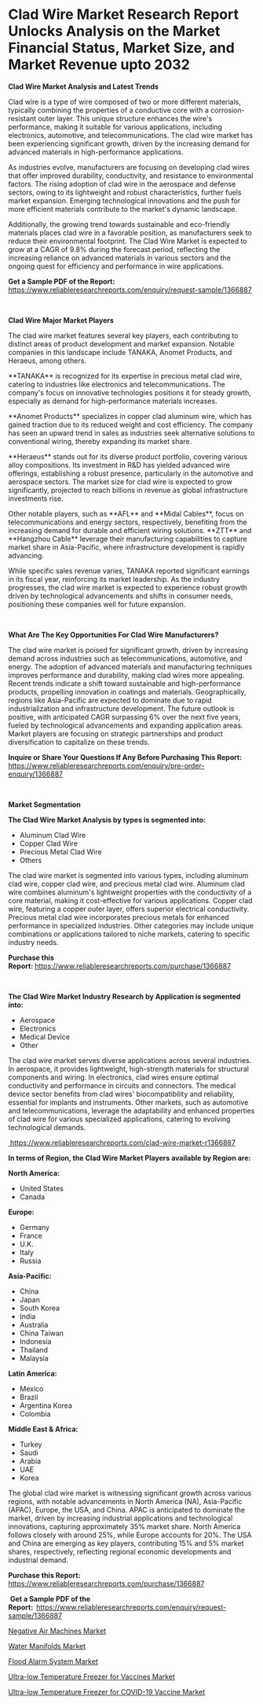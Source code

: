<p><h1>Clad Wire Market Research Report Unlocks Analysis on the Market Financial Status, Market Size, and Market Revenue upto 2032</h1></p><p><strong>Clad Wire Market Analysis and Latest Trends</strong></p>
<p><p>Clad wire is a type of wire composed of two or more different materials, typically combining the properties of a conductive core with a corrosion-resistant outer layer. This unique structure enhances the wire's performance, making it suitable for various applications, including electronics, automotive, and telecommunications. The clad wire market has been experiencing significant growth, driven by the increasing demand for advanced materials in high-performance applications.</p><p>As industries evolve, manufacturers are focusing on developing clad wires that offer improved durability, conductivity, and resistance to environmental factors. The rising adoption of clad wire in the aerospace and defense sectors, owing to its lightweight and robust characteristics, further fuels market expansion. Emerging technological innovations and the push for more efficient materials contribute to the market's dynamic landscape.</p><p>Additionally, the growing trend towards sustainable and eco-friendly materials places clad wire in a favorable position, as manufacturers seek to reduce their environmental footprint. The Clad Wire Market is expected to grow at a CAGR of 9.8% during the forecast period, reflecting the increasing reliance on advanced materials in various sectors and the ongoing quest for efficiency and performance in wire applications.</p></p>
<p><strong>Get a Sample PDF of the Report:&nbsp;</strong> <a href="https://www.reliableresearchreports.com/enquiry/request-sample/1366887?utm_campaign=2286&utm_medium=2&utm_source=Github&utm_content=ia&utm_term=22032025&utm_id=clad-wire">https://www.reliableresearchreports.com/enquiry/request-sample/1366887</a></p>
<p>&nbsp;</p>
<p><strong>Clad Wire Major Market Players</strong></p>
<p><p>The clad wire market features several key players, each contributing to distinct areas of product development and market expansion. Notable companies in this landscape include TANAKA, Anomet Products, and Heraeus, among others.</p><p>**TANAKA** is recognized for its expertise in precious metal clad wire, catering to industries like electronics and telecommunications. The company's focus on innovative technologies positions it for steady growth, especially as demand for high-performance materials increases.</p><p>**Anomet Products** specializes in copper clad aluminum wire, which has gained traction due to its reduced weight and cost efficiency. The company has seen an upward trend in sales as industries seek alternative solutions to conventional wiring, thereby expanding its market share.</p><p>**Heraeus** stands out for its diverse product portfolio, covering various alloy compositions. Its investment in R&D has yielded advanced wire offerings, establishing a robust presence, particularly in the automotive and aerospace sectors. The market size for clad wire is expected to grow significantly, projected to reach billions in revenue as global infrastructure investments rise.</p><p>Other notable players, such as **AFL** and **Midal Cables**, focus on telecommunications and energy sectors, respectively, benefiting from the increasing demand for durable and efficient wiring solutions. **ZTT** and **Hangzhou Cable** leverage their manufacturing capabilities to capture market share in Asia-Pacific, where infrastructure development is rapidly advancing.</p><p>While specific sales revenue varies, TANAKA reported significant earnings in its fiscal year, reinforcing its market leadership. As the industry progresses, the clad wire market is expected to experience robust growth driven by technological advancements and shifts in consumer needs, positioning these companies well for future expansion.</p></p>
<p>&nbsp;</p>
<p><strong>What Are The Key Opportunities For Clad Wire Manufacturers?</strong></p>
<p><p>The clad wire market is poised for significant growth, driven by increasing demand across industries such as telecommunications, automotive, and energy. The adoption of advanced materials and manufacturing techniques improves performance and durability, making clad wires more appealing. Recent trends indicate a shift toward sustainable and high-performance products, propelling innovation in coatings and materials. Geographically, regions like Asia-Pacific are expected to dominate due to rapid industrialization and infrastructure development. The future outlook is positive, with anticipated CAGR surpassing 6% over the next five years, fueled by technological advancements and expanding application areas. Market players are focusing on strategic partnerships and product diversification to capitalize on these trends.</p></p>
<p><strong>Inquire or Share Your Questions If Any Before Purchasing This Report:</strong> <a href="https://www.reliableresearchreports.com/enquiry/pre-order-enquiry/1366887?utm_campaign=2286&utm_medium=2&utm_source=Github&utm_content=ia&utm_term=22032025&utm_id=clad-wire">https://www.reliableresearchreports.com/enquiry/pre-order-enquiry/1366887</a></p>
<p>&nbsp;</p>
<p><strong>Market Segmentation</strong></p>
<p><strong>The Clad Wire Market Analysis by types is segmented into:</strong></p>
<p><ul><li>Aluminum Clad Wire</li><li>Copper Clad Wire</li><li>Precious Metal Clad Wire</li><li>Others</li></ul></p>
<p><p>The clad wire market is segmented into various types, including aluminum clad wire, copper clad wire, and precious metal clad wire. Aluminum clad wire combines aluminum's lightweight properties with the conductivity of a core material, making it cost-effective for various applications. Copper clad wire, featuring a copper outer layer, offers superior electrical conductivity. Precious metal clad wire incorporates precious metals for enhanced performance in specialized industries. Other categories may include unique combinations or applications tailored to niche markets, catering to specific industry needs.</p></p>
<p><strong>Purchase this Report:&nbsp;</strong><a href="https://www.reliableresearchreports.com/purchase/1366887?utm_campaign=2286&utm_medium=2&utm_source=Github&utm_content=ia&utm_term=22032025&utm_id=clad-wire">https://www.reliableresearchreports.com/purchase/1366887</a></p>
<p>&nbsp;</p>
<p><strong>The Clad Wire Market Industry Research by Application is segmented into:</strong></p>
<p><ul><li>Aerospace</li><li>Electronics</li><li>Medical Device</li><li>Other</li></ul></p>
<p><p>The clad wire market serves diverse applications across several industries. In aerospace, it provides lightweight, high-strength materials for structural components and wiring. In electronics, clad wires ensure optimal conductivity and performance in circuits and connectors. The medical device sector benefits from clad wires' biocompatibility and reliability, essential for implants and instruments. Other markets, such as automotive and telecommunications, leverage the adaptability and enhanced properties of clad wire for various specialized applications, catering to evolving technological demands.</p></p>
<p><a href="https://www.reliableresearchreports.com/clad-wire-market-r1366887?utm_campaign=2286&utm_medium=2&utm_source=Github&utm_content=ia&utm_term=22032025&utm_id=clad-wire">&nbsp;https://www.reliableresearchreports.com/clad-wire-market-r1366887</a></p>
<p><strong>In terms of Region, the Clad Wire Market Players available by Region are:</strong></p>
<p>
    <p> <strong> North America: </strong>
        <ul>
            <li>United States</li>
            <li>Canada</li>
        </ul>
        </p> 
    <p> <strong> Europe: </strong>
        <ul>
            <li>Germany</li>
            <li>France</li>
            <li>U.K.</li>
            <li>Italy</li>
            <li>Russia</li>
        </ul>
        </p> 
    <p> <strong> Asia-Pacific: </strong>
        <ul>
            <li>China</li>
            <li>Japan</li>
            <li>South Korea</li>
            <li>India</li>
            <li>Australia</li>
            <li>China Taiwan</li>
            <li>Indonesia</li>
            <li>Thailand</li>
            <li>Malaysia</li>
        </ul>
        </p> 
    <p> <strong> Latin America: </strong>
        <ul>
            <li>Mexico</li>
            <li>Brazil</li>
            <li>Argentina Korea</li>
            <li>Colombia</li>
        </ul>
        </p> 
    <p> <strong> Middle East & Africa: </strong>
        <ul>
            <li>Turkey</li>
            <li>Saudi</li>
            <li>Arabia</li>
            <li>UAE</li>
            <li>Korea</li>
        </ul>
    </p>
    </p>
<p><p>The global clad wire market is witnessing significant growth across various regions, with notable advancements in North America (NA), Asia-Pacific (APAC), Europe, the USA, and China. APAC is anticipated to dominate the market, driven by increasing industrial applications and technological innovations, capturing approximately 35% market share. North America follows closely with around 25%, while Europe accounts for 20%. The USA and China are emerging as key players, contributing 15% and 5% market shares, respectively, reflecting regional economic developments and industrial demand.</p></p>
<p><strong>Purchase this Report: </strong><a href="https://www.reliableresearchreports.com/purchase/1366887?utm_campaign=2286&utm_medium=2&utm_source=Github&utm_content=ia&utm_term=22032025&utm_id=clad-wire">https://www.reliableresearchreports.com/purchase/1366887</a></p>
<p>&nbsp;<strong>Get a Sample PDF of the Report:&nbsp;&nbsp;</strong><a href="https://www.reliableresearchreports.com/enquiry/request-sample/1366887?utm_campaign=2286&utm_medium=2&utm_source=Github&utm_content=ia&utm_term=22032025&utm_id=clad-wire">https://www.reliableresearchreports.com/enquiry/request-sample/1366887</a></p>
<p><strong></strong></p>
<p><p><a href="https://www.linkedin.com/pulse/negative-air-machines-market-navigating-challenges-unlocking-jdyof?utm_campaign=2286&utm_medium=2&utm_source=Github&utm_content=ia&utm_term=22032025&utm_id=clad-wire">Negative Air Machines Market</a></p><p><a href="https://www.linkedin.com/pulse/water-manifolds-market-report-based-its-anticipated-131-vrcxf?utm_campaign=2286&utm_medium=2&utm_source=Github&utm_content=ia&utm_term=22032025&utm_id=clad-wire">Water Manifolds Market</a></p><p><a href="https://www.linkedin.com/pulse/flood-alarm-system-market-growth-outlook-global-industry-analysis-u75if?utm_campaign=2286&utm_medium=2&utm_source=Github&utm_content=ia&utm_term=22032025&utm_id=clad-wire">Flood Alarm System Market</a></p><p><a href="https://github.com/siriyagayo/Market-Research-Report-List-1/blob/main/ultra-low-temperature-freezer-for-vaccines-market.md?utm_campaign=2286&utm_medium=2&utm_source=Github&utm_content=ia&utm_term=22032025&utm_id=clad-wire">Ultra-low Temperature Freezer for Vaccines Market</a></p><p><a href="https://github.com/klinzenisaa/Market-Research-Report-List-1/blob/main/ultra-low-temperature-freezer-for-covid-19-vaccine-market.md?utm_campaign=2286&utm_medium=2&utm_source=Github&utm_content=ia&utm_term=22032025&utm_id=clad-wire">Ultra-low Temperature Freezer for COVID-19 Vaccine Market</a></p></p>